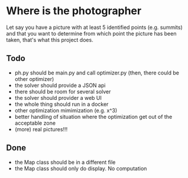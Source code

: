 # Where is the photographer

Let say you have a picture with at least 5 identified points (e.g. summits) and that you want to determine from which point the picture has been taken, that's what this project does.

## Todo

 - ph.py should be main.py and call optimizer.py (then, there could be other optimizer)
 - the solver should provide a JSON api
 - there should be room for several solver
 - the solver should provider a web UI
 - the whole thing should run in a docker
 - other optimization mimimization (e.g. x^3)
 - better handling of situation where the optimization get out of the acceptable zone
 - (more) real pictures!!!

 ## Done

 - the Map class should be in a different file
 - the Map class should only do display. No computation
